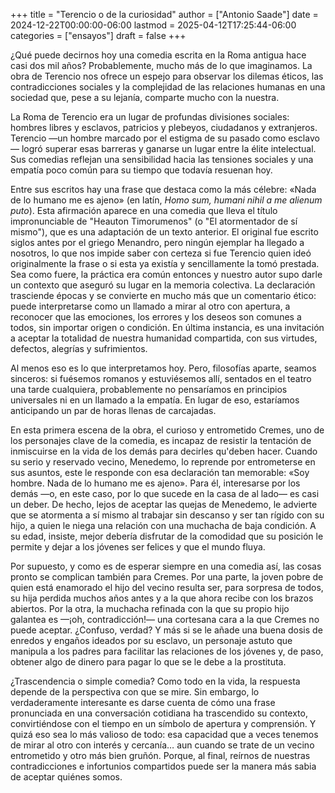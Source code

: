 +++
title = "Terencio o de la curiosidad"
author = ["Antonio Saade"]
date = 2024-12-22T00:00:00-06:00
lastmod = 2025-04-12T17:25:44-06:00
categories = ["ensayos"]
draft = false
+++

¿Qué puede decirnos hoy una comedia escrita en la Roma antigua hace casi dos mil años? Probablemente, mucho más de lo que imaginamos. La obra de Terencio nos ofrece un espejo para observar los dilemas éticos, las contradicciones sociales y la complejidad de las relaciones humanas en una sociedad que, pese a su lejanía, comparte mucho con la nuestra.

La Roma de Terencio era un lugar de profundas divisiones sociales: hombres libres y esclavos, patricios y plebeyos, ciudadanos y extranjeros. Terencio —un hombre marcado por el estigma de su pasado como esclavo— logró superar esas barreras y ganarse un lugar entre la élite intelectual. Sus comedias reflejan una sensibilidad hacia las tensiones sociales y una empatía poco común para su tiempo que todavía resuenan hoy.

Entre sus escritos hay una frase que destaca como la más célebre: «Nada de lo humano me es ajeno» (en latín, _Homo sum, humani nihil a me alienum puto_). Esta afirmación aparece en una comedia que lleva el título impronunciable de "Heauton Timorumenos" (o "El atormentador de sí mismo"), que es una adaptación de un texto anterior. El original fue escrito siglos antes por el griego Menandro, pero ningún ejemplar ha llegado a nosotros, lo que nos impide saber con certeza si fue Terencio quien ideó originalmente la frase o si esta ya existía y sencillamente la tomó prestada. Sea como fuere, la práctica era común entonces y nuestro autor supo darle un contexto que aseguró su lugar en la memoria colectiva. La declaración trasciende épocas y se convierte en mucho más que un comentario ético: puede interpretarse como un llamado a mirar al otro con apertura, a reconocer que las emociones, los errores y los deseos son comunes a todos, sin importar origen o condición. En última instancia, es una invitación a aceptar la totalidad de nuestra humanidad compartida, con sus virtudes, defectos, alegrías y sufrimientos.

Al menos eso es lo que interpretamos hoy. Pero, filosofías aparte, seamos sinceros: si fuésemos romanos y estuviésemos allí, sentados en el teatro una tarde cualquiera, probablemente no pensaríamos en principios universales ni en un llamado a la empatía. En lugar de eso, estaríamos anticipando un par de horas llenas de carcajadas.

En esta primera escena de la obra, el curioso y entrometido Cremes, uno de los personajes clave de la comedia, es incapaz de resistir la tentación de inmiscuirse en la vida de los demás para decirles qu'deben hacer. Cuando su serio y reservado vecino, Menedemo, lo reprende por entrometerse en sus asuntos, este le responde con esa declaración tan memorable: «Soy hombre. Nada de lo humano me es ajeno». Para él, interesarse por los demás —o, en este caso, por lo que sucede en la casa de al lado— es casi un deber. De hecho, lejos de aceptar las quejas de Menedemo, le advierte que se atormenta a sí mismo al trabajar sin descanso y ser tan rígido con su hijo, a quien le niega una relación con una muchacha de baja condición. A su edad, insiste, mejor debería disfrutar de la comodidad que su posición le permite y dejar a los jóvenes ser felices y que el mundo fluya.

Por supuesto, y como es de esperar siempre en una comedia así, las cosas pronto se complican también para Cremes. Por una parte, la joven pobre de quien está enamorado el hijo del vecino resulta ser, para sorpresa de todos, su hija perdida muchos años antes y a la que ahora recibe con los brazos abiertos. Por la otra, la muchacha refinada con la que su propio hijo galantea es —¡oh, contradicción!— una cortesana cara a la que Cremes no puede aceptar. ¿Confuso, verdad? Y más si se le añade una buena dosis de enredos y engaños ideados por su esclavo, un personaje astuto que manipula a los padres para facilitar las relaciones de los jóvenes y, de paso, obtener algo de dinero para pagar lo que se le debe a la prostituta.

¿Trascendencia o simple comedia? Como todo en la vida, la respuesta depende de la perspectiva con que se mire. Sin embargo, lo verdaderamente interesante es darse cuenta de cómo una frase pronunciada en una conversación cotidiana ha trascendido su contexto, convirtiéndose con el tiempo en un símbolo de apertura y comprensión. Y quizá eso sea lo más valioso de todo: esa capacidad que a veces tenemos de mirar al otro con interés y cercanía… aun cuando se trate de un vecino entrometido y otro más bien gruñón. Porque, al final, reírnos de nuestras contradicciones e infortunios compartidos puede ser la manera más sabia de aceptar quiénes somos.
